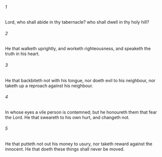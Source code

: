 ###### 1
Lord, who shall abide in thy tabernacle? who shall dwell in thy holy hill?

###### 2
He that walketh uprightly, and worketh righteousness, and speaketh the truth in his heart.

###### 3
He that backbiteth not with his tongue, nor doeth evil to his neighbour, nor taketh up a reproach against his neighbour.

###### 4
In whose eyes a vile person is contemned; but he honoureth them that fear the Lord. He that sweareth to his own hurt, and changeth not.

###### 5
He that putteth not out his money to usury, nor taketh reward against the innocent. He that doeth these things shall never be moved.


